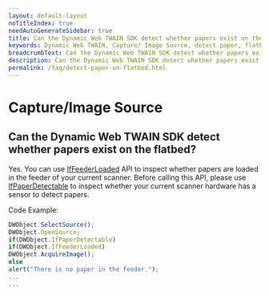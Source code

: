 ```yaml
---
layout: default-layout
noTitleIndex: true
needAutoGenerateSidebar: true
title: Can the Dynamic Web TWAIN SDK detect whether papers exist on the flatbed?
keywords: Dynamic Web TWAIN, Capture/ Image Source, detect paper, flatbed
breadcrumbText: Can the Dynamic Web TWAIN SDK detect whether papers exist on the flatbed?
description: Can the Dynamic Web TWAIN SDK detect whether papers exist on the flatbed?
permalink: /faq/detect-paper-on-flatbed.html
---
```


# Capture/Image Source

## Can the Dynamic Web TWAIN SDK detect whether papers exist on the flatbed?

Yes. You can use <a href="https://www.dynamsoft.com/web-twain/docs/info/api/WebTwain_Acquire.html#iffeederloaded" target="_blank">IfFeederLoaded</a> API to inspect whether papers are loaded in the feeder of your current scanner. Before calling this API, please use <a href="https://www.dynamsoft.com/web-twain/docs/info/api/WebTwain_Acquire.html#ifpaperdetectable" target="_blank">IfPaperDetectable</a> to inspect whether your current scanner hardware has a sensor to detect papers.

Code Example:

```javascript
DWObject.SelectSource();
DWObject.OpenSource;
if(DWObject.IfPaperDetectable)
if(DWObject.IfFeederLoaded)
DWObject.AcquireImage();
else
alert("There is no paper in the feeder.");
...
...
```
